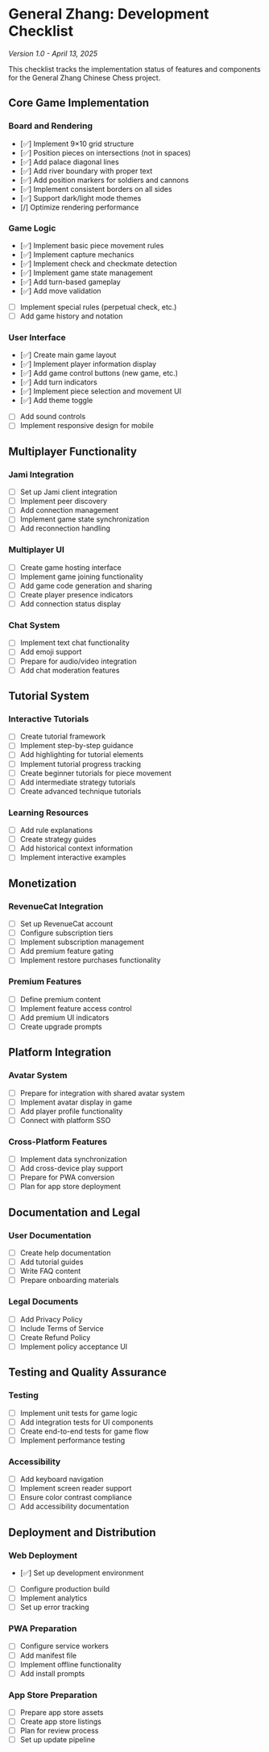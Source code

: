 # General Zhang: Development Checklist
*Version 1.0 - April 13, 2025*

This checklist tracks the implementation status of features and components for the General Zhang Chinese Chess project.

## Core Game Implementation

### Board and Rendering
- [✅] Implement 9×10 grid structure
- [✅] Position pieces on intersections (not in spaces)
- [✅] Add palace diagonal lines
- [✅] Add river boundary with proper text
- [✅] Add position markers for soldiers and cannons
- [✅] Implement consistent borders on all sides
- [✅] Support dark/light mode themes
- [/] Optimize rendering performance

### Game Logic
- [✅] Implement basic piece movement rules
- [✅] Implement capture mechanics
- [✅] Implement check and checkmate detection
- [✅] Implement game state management
- [✅] Add turn-based gameplay
- [✅] Add move validation
- [ ] Implement special rules (perpetual check, etc.)
- [ ] Add game history and notation

### User Interface
- [✅] Create main game layout
- [✅] Implement player information display
- [✅] Add game control buttons (new game, etc.)
- [✅] Add turn indicators
- [✅] Implement piece selection and movement UI
- [✅] Add theme toggle
- [ ] Add sound controls
- [ ] Implement responsive design for mobile

## Multiplayer Functionality

### Jami Integration
- [ ] Set up Jami client integration
- [ ] Implement peer discovery
- [ ] Add connection management
- [ ] Implement game state synchronization
- [ ] Add reconnection handling

### Multiplayer UI
- [ ] Create game hosting interface
- [ ] Implement game joining functionality
- [ ] Add game code generation and sharing
- [ ] Create player presence indicators
- [ ] Add connection status display

### Chat System
- [ ] Implement text chat functionality
- [ ] Add emoji support
- [ ] Prepare for audio/video integration
- [ ] Add chat moderation features

## Tutorial System

### Interactive Tutorials
- [ ] Create tutorial framework
- [ ] Implement step-by-step guidance
- [ ] Add highlighting for tutorial elements
- [ ] Implement tutorial progress tracking
- [ ] Create beginner tutorials for piece movement
- [ ] Add intermediate strategy tutorials
- [ ] Create advanced technique tutorials

### Learning Resources
- [ ] Add rule explanations
- [ ] Create strategy guides
- [ ] Add historical context information
- [ ] Implement interactive examples

## Monetization

### RevenueCat Integration
- [ ] Set up RevenueCat account
- [ ] Configure subscription tiers
- [ ] Implement subscription management
- [ ] Add premium feature gating
- [ ] Implement restore purchases functionality

### Premium Features
- [ ] Define premium content
- [ ] Implement feature access control
- [ ] Add premium UI indicators
- [ ] Create upgrade prompts

## Platform Integration

### Avatar System
- [ ] Prepare for integration with shared avatar system
- [ ] Implement avatar display in game
- [ ] Add player profile functionality
- [ ] Connect with platform SSO

### Cross-Platform Features
- [ ] Implement data synchronization
- [ ] Add cross-device play support
- [ ] Prepare for PWA conversion
- [ ] Plan for app store deployment

## Documentation and Legal

### User Documentation
- [ ] Create help documentation
- [ ] Add tutorial guides
- [ ] Write FAQ content
- [ ] Prepare onboarding materials

### Legal Documents
- [ ] Add Privacy Policy
- [ ] Include Terms of Service
- [ ] Create Refund Policy
- [ ] Implement policy acceptance UI

## Testing and Quality Assurance

### Testing
- [ ] Implement unit tests for game logic
- [ ] Add integration tests for UI components
- [ ] Create end-to-end tests for game flow
- [ ] Implement performance testing

### Accessibility
- [ ] Add keyboard navigation
- [ ] Implement screen reader support
- [ ] Ensure color contrast compliance
- [ ] Add accessibility documentation

## Deployment and Distribution

### Web Deployment
- [✅] Set up development environment
- [ ] Configure production build
- [ ] Implement analytics
- [ ] Set up error tracking

### PWA Preparation
- [ ] Configure service workers
- [ ] Add manifest file
- [ ] Implement offline functionality
- [ ] Add install prompts

### App Store Preparation
- [ ] Prepare app store assets
- [ ] Create app store listings
- [ ] Plan for review process
- [ ] Set up update pipeline
